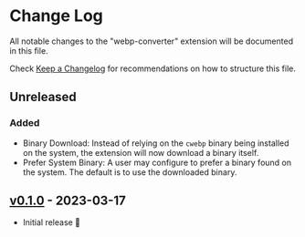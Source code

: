 # Change Log

All notable changes to the "webp-converter" extension will be documented in this file.

Check [Keep a Changelog](http://keepachangelog.com/) for recommendations on how to structure this file.

## Unreleased

### Added

- Binary Download: Instead of relying on the `cwebp` binary being installed on the system, the
extension will now download a binary itself.
- Prefer System Binary: A user may configure to prefer a binary found on the system. The default
is to use the downloaded binary.


## [v0.1.0](https://github.com/axelrindle/vscode-webp/releases/tag/v0.1.0) - 2023-03-17

- Initial release 🎉
